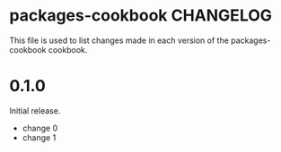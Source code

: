 # packages-cookbook CHANGELOG

This file is used to list changes made in each version of the packages-cookbook cookbook.

# 0.1.0

Initial release.

- change 0
- change 1

